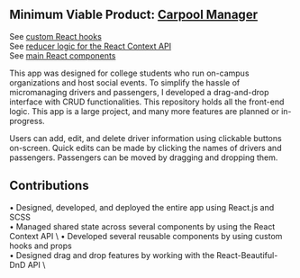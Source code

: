 ## Minimum Viable Product: [Carpool Manager](https://carlsjr4.github.io/carpool-manager/)

See [custom React hooks](https://github.com/CarlsJr4/carpool-manager/tree/master/src/custom_hooks) \
See [reducer logic for the React Context API](https://github.com/CarlsJr4/carpool-manager/tree/master/src/context/reducers) \
See [main React components](https://github.com/CarlsJr4/carpool-manager/tree/master/src/routes/planner) 

This app was designed for college students who run on-campus organizations and host social events. To simplify the hassle of micromanaging drivers and passengers, I developed a drag-and-drop interface with CRUD functionalities. This repository holds all the front-end logic. This app is a large project, and many more features are planned or in-progress.   

 Users can add, edit, and delete driver information using clickable buttons on-screen. Quick edits can be made by clicking the names of drivers and passengers. Passengers can be moved by dragging and dropping them. 

## Contributions
• Designed, developed, and deployed the entire app using React.js and SCSS \
•	Managed shared state across several components by using the React Context API \ 
•	Developed several reusable components by using custom hooks and props \
•	Designed drag and drop features by working with the React-Beautiful-DnD API \
